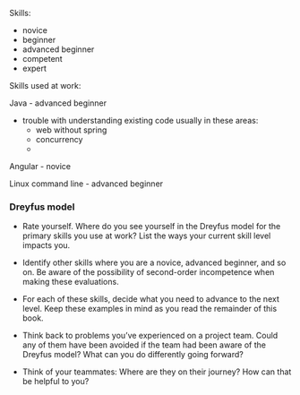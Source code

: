Skills:
  - novice
  - beginner
  - advanced beginner
  - competent
  - expert

Skills used at work:

Java - advanced beginner
  - trouble with understanding existing code usually in these areas: 
    - web without spring
    - concurrency
    - 
Angular - novice

Linux command line - advanced beginner

### Dreyfus model
- Rate yourself. Where do you see yourself in the Dreyfus model for the primary skills you use at work? List the ways your current skill level impacts you.

- Identify other skills where you are a novice, advanced beginner, and so on. Be aware of the possibility of second-order incompetence when making these evaluations.

- For each of these skills, decide what you need to advance to the next level. Keep these examples in mind as you read the remainder of this book.

- Think back to problems you’ve experienced on a project team. Could any of them have been avoided if the team had been aware of the Dreyfus model? What can you do differently going forward?

- Think of your teammates: Where are they on their journey? How can that be helpful to you?
